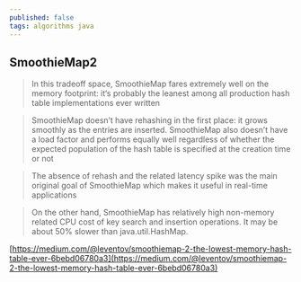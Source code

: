 ```yaml
---
published: false
tags: algorithms java
---
```

## SmoothieMap2

> In this tradeoff space, SmoothieMap fares extremely well on the memory footprint: it‘s probably the leanest among all production hash table implementations ever written

> SmoothieMap doesn’t have rehashing in the first place: it grows smoothly as the entries are inserted. SmoothieMap also doesn’t have a load factor and performs equally well regardless of whether the expected population of the hash table is specified at the creation time or not

> The absence of rehash and the related latency spike was the main original goal of SmoothieMap which makes it useful in real-time applications

> On the other hand, SmoothieMap has relatively high non-memory related CPU cost of key search and insertion operations. It may be about 50% slower than java.util.HashMap.


[https://medium.com/@leventov/smoothiemap-2-the-lowest-memory-hash-table-ever-6bebd06780a3](https://medium.com/@leventov/smoothiemap-2-the-lowest-memory-hash-table-ever-6bebd06780a3)
